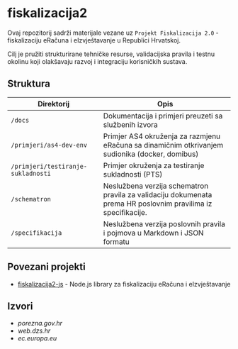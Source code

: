 # fiskalizacija2

Ovaj repozitorij sadrži materijale vezane uz `Projekt Fiskalizacija 2.0` - fiskalizaciju eRačuna i eIzvještavanje u Republici Hrvatskoj.

Cilj je pružiti strukturirane tehničke resurse, validacijska pravila i testnu okolinu koji olakšavaju razvoj i integraciju korisničkih sustava.

## Struktura

| Direktorij                         | Opis                                                                                                          |
|------------------------------------|---------------------------------------------------------------------------------------------------------------|
| `/docs`                            | Dokumentacija i primjeri preuzeti sa službenih izvora                                                         |
| `/primjeri/as4-dev-env`            | Primjer AS4 okruženja za razmjenu eRačuna sa dinamičnim otkrivanjem sudionika (docker, domibus)               |
| `/primjeri/testiranje-sukladnosti` | Primjer okruženja za testiranje sukladnosti (PTS)                                                             |
| `/schematron`                      | Neslužbena verzija schematron pravila za validaciju dokumenata prema HR poslovnim pravilima iz specifikacije. |
| `/specifikacija `                  | Neslužbena verzija poslovnih pravila i pojmova u Markdown i JSON formatu                                      |

## Povezani projekti

 - [fiskalizacija2-js](https://github.com/shunkica/fiskalizacija2-js) - Node.js library za fiskalizaciju eRačuna i eIzvještavanje

## Izvori

- _porezna.gov.hr_
- _web.dzs.hr_
- _ec.europa.eu_
